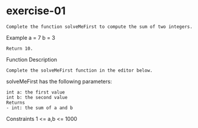 # exercise-01
    Complete the function solveMeFirst to compute the sum of two integers.

Example
    a = 7
    b = 3

    Return 10.

Function Description

    Complete the solveMeFirst function in the editor below.

solveMeFirst has the following parameters:

    int a: the first value
    int b: the second value
    Returns
    - int: the sum of a and b

Constraints
    1 <= a,b <= 1000 